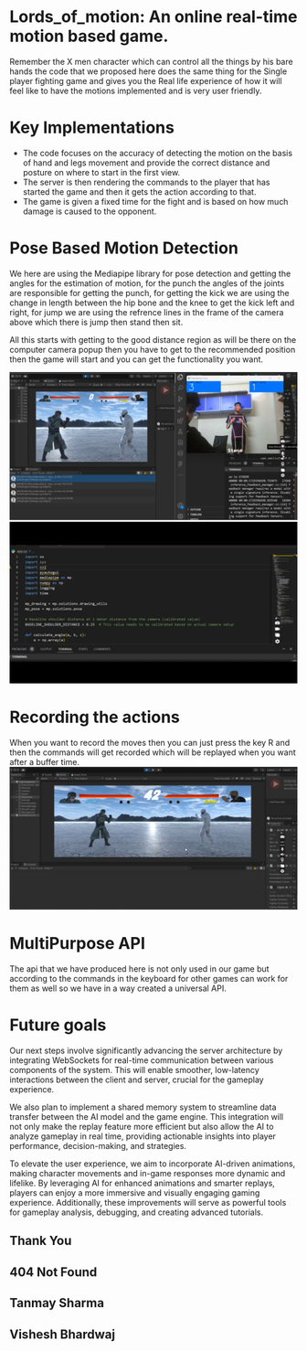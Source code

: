 # Lords_of_motion: An online real-time motion based game.
Remember the X men character which can control all the things by his bare hands the code that we proposed here does the same thing for the Single player fighting game and gives you the Real life experience of how it will feel like to have the motions implemented and is very user friendly.

# Key Implementations
 * The code focuses on the accuracy of detecting the motion on the basis of hand and legs movement and provide the correct distance and posture on where to start in the first view.
 * The server is then rendering the commands to the player that has started the game and then it gets the action according to that.
 * The game is given a fixed time for the fight and is based on how much damage is caused to the opponent.

# Pose Based Motion Detection
  We here are using the Mediapipe library for pose detection and getting the angles for the estimation of motion, for the punch the angles of the joints are responsible for getting the punch, for getting the kick we are using the change in length between the hip bone and the knee to get the kick left and right, for jump we are using the refrence lines in the frame of the camera above which there is jump then stand then sit. 
  
  All this starts with getting to the good distance region as will be there on the computer camera popup then you have to get to the recommended position then the game will start and you can get the functionality you want.

  ![Pose_detection](https://github.com/cypher4802/Syntax-Error-24/blob/main/Images/Screenshot%202024-10-20%20104158.png)
  ![Pose_detection](https://github.com/cypher4802/Syntax-Error-24/blob/main/Images/Screenshot%202024-10-20%20104221.png)

# Recording the actions
When you want to record the moves then you can just press the key R and then the commands will get recorded which will be replayed when you want after a buffer time.
![Replay_actions](https://github.com/cypher4802/Syntax-Error-24/blob/main/Images/Screenshot%202024-10-20%20104212.png)


# MultiPurpose API
The api that we have produced here is not only used in our game but according to the commands in the keyboard for other games can work for them as well so we have in a way created a universal API.



# Future goals
Our next steps involve significantly advancing the server architecture by integrating WebSockets for real-time communication between various components of the system. This will enable smoother, low-latency interactions between the client and server, crucial for the gameplay experience.

We also plan to implement a shared memory system to streamline data transfer between the AI model and the game engine. This integration will not only make the replay feature more efficient but also allow the AI to analyze gameplay in real time, providing actionable insights into player performance, decision-making, and strategies.

To elevate the user experience, we aim to incorporate AI-driven animations, making character movements and in-game responses more dynamic and lifelike. By leveraging AI for enhanced animations and smarter replays, players can enjoy a more immersive and visually engaging gaming experience. Additionally, these improvements will serve as powerful tools for gameplay analysis, debugging, and creating advanced tutorials.

## Thank You
## 404 Not Found
## Tanmay Sharma 
## Vishesh Bhardwaj


  
